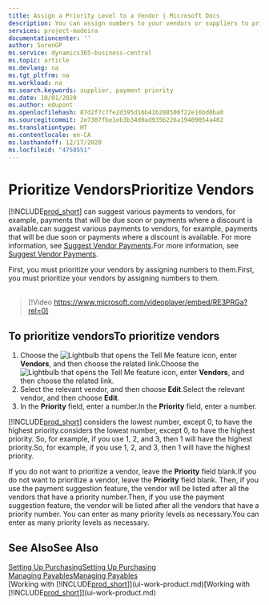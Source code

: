 ```yaml
---
title: Assign a Priority Level to a Vendor | Microsoft Docs
description: You can assign numbers to your vendors or suppliers to prioritize them and facilitate payment suggestions in Business Central.
services: project-madeira
documentationcenter: ''
author: SorenGP
ms.service: dynamics365-business-central
ms.topic: article
ms.devlang: na
ms.tgt_pltfrm: na
ms.workload: na
ms.search.keywords: supplier, payment priority
ms.date: 10/01/2020
ms.author: edupont
ms.openlocfilehash: 87d2f7c7fe2d395d16b41b288500f22e16bd0ba0
ms.sourcegitcommit: 2e7307fbe1eb3b34d0ad9356226a19409054a402
ms.translationtype: HT
ms.contentlocale: en-CA
ms.lasthandoff: 12/17/2020
ms.locfileid: "4758551"
---
```

# <a name="prioritize-vendors"></a><span data-ttu-id="44e84-103">Prioritize Vendors</span><span class="sxs-lookup"><span data-stu-id="44e84-103">Prioritize Vendors</span></span>
[!INCLUDE[prod_short](includes/prod_short.md)] <span data-ttu-id="44e84-104">can suggest various payments to vendors, for example, payments that will be due soon or payments where a discount is available.</span><span class="sxs-lookup"><span data-stu-id="44e84-104">can suggest various payments to vendors, for example, payments that will be due soon or payments where a discount is available.</span></span> <span data-ttu-id="44e84-105">For more information, see [Suggest Vendor Payments](payables-how-suggest-vendor-payments.md).</span><span class="sxs-lookup"><span data-stu-id="44e84-105">For more information, see [Suggest Vendor Payments](payables-how-suggest-vendor-payments.md).</span></span>

<span data-ttu-id="44e84-106">First, you must prioritize your vendors by assigning numbers to them.</span><span class="sxs-lookup"><span data-stu-id="44e84-106">First, you must prioritize your vendors by assigning numbers to them.</span></span>
<br><br>
> [!Video https://www.microsoft.com/videoplayer/embed/RE3PRGa?rel=0]

## <a name="to-prioritize-vendors"></a><span data-ttu-id="44e84-107">To prioritize vendors</span><span class="sxs-lookup"><span data-stu-id="44e84-107">To prioritize vendors</span></span>
1. <span data-ttu-id="44e84-108">Choose the ![Lightbulb that opens the Tell Me feature](media/ui-search/search_small.png "Tell me what you want to do") icon, enter **Vendors**, and then choose the related link.</span><span class="sxs-lookup"><span data-stu-id="44e84-108">Choose the ![Lightbulb that opens the Tell Me feature](media/ui-search/search_small.png "Tell me what you want to do") icon, enter **Vendors**, and then choose the related link.</span></span>
2. <span data-ttu-id="44e84-109">Select the relevant vendor, and then choose **Edit**.</span><span class="sxs-lookup"><span data-stu-id="44e84-109">Select the relevant vendor, and then choose **Edit**.</span></span>
3. <span data-ttu-id="44e84-110">In the **Priority** field, enter a number.</span><span class="sxs-lookup"><span data-stu-id="44e84-110">In the **Priority** field, enter a number.</span></span>

[!INCLUDE[prod_short](includes/prod_short.md)] <span data-ttu-id="44e84-111">considers the lowest number, except 0, to have the highest priority.</span><span class="sxs-lookup"><span data-stu-id="44e84-111">considers the lowest number, except 0, to have the highest priority.</span></span> <span data-ttu-id="44e84-112">So, for example, if you use 1, 2, and 3, then 1 will have the highest priority.</span><span class="sxs-lookup"><span data-stu-id="44e84-112">So, for example, if you use 1, 2, and 3, then 1 will have the highest priority.</span></span>

<span data-ttu-id="44e84-113">If you do not want to prioritize a vendor, leave the **Priority** field blank.</span><span class="sxs-lookup"><span data-stu-id="44e84-113">If you do not want to prioritize a vendor, leave the **Priority** field blank.</span></span> <span data-ttu-id="44e84-114">Then, if you use the payment suggestion feature, the vendor will be listed after all the vendors that have a priority number.</span><span class="sxs-lookup"><span data-stu-id="44e84-114">Then, if you use the payment suggestion feature, the vendor will be listed after all the vendors that have a priority number.</span></span> <span data-ttu-id="44e84-115">You can enter as many priority levels as necessary.</span><span class="sxs-lookup"><span data-stu-id="44e84-115">You can enter as many priority levels as necessary.</span></span>

## <a name="see-also"></a><span data-ttu-id="44e84-116">See Also</span><span class="sxs-lookup"><span data-stu-id="44e84-116">See Also</span></span>
[<span data-ttu-id="44e84-117">Setting Up Purchasing</span><span class="sxs-lookup"><span data-stu-id="44e84-117">Setting Up Purchasing</span></span>](purchasing-setup-purchasing.md)  
[<span data-ttu-id="44e84-118">Managing Payables</span><span class="sxs-lookup"><span data-stu-id="44e84-118">Managing Payables</span></span>](payables-manage-payables.md)  
<span data-ttu-id="44e84-119">[Working with [!INCLUDE[prod_short](includes/prod_short.md)]](ui-work-product.md)</span><span class="sxs-lookup"><span data-stu-id="44e84-119">[Working with [!INCLUDE[prod_short](includes/prod_short.md)]](ui-work-product.md)</span></span>

